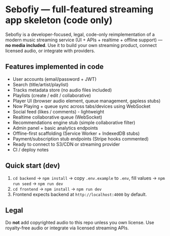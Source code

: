 # Sebofiy — full-featured streaming app skeleton (code only)

Sebofiy is a developer-focused, legal, code-only reimplementation of a modern music streaming service (UI + APIs + realtime + offline support) — **no media included**. Use it to build your own streaming product, connect licensed audio, or integrate with providers.

## Features implemented in code
- User accounts (email/password + JWT)
- Search (title/artist/playlist)
- Tracks metadata store (no audio files included)
- Playlists (create / edit / collaborative)
- Player UI (browser audio element, queue management, gapless stubs)
- Now Playing + queue sync across tabs/devices using WebSocket
- Social feed (likes / comments) - lightweight
- Realtime collaborative queue (WebSocket)
- Recommendations engine stub (simple collaborative filter)
- Admin panel + basic analytics endpoints
- Offline-first scaffolding (Service Worker + IndexedDB stubs)
- Payment/subscription stub endpoints (Stripe hooks commented)
- Ready to connect to S3/CDN or streaming provider
- CI / deploy notes

## Quick start (dev)
1. `cd backend` → `npm install` → copy `.env.example` to `.env`, fill values → `npm run seed` → `npm run dev`
2. `cd frontend` → `npm install` → `npm run dev`
3. Frontend expects backend at `http://localhost:4000` by default.

## Legal
Do **not** add copyrighted audio to this repo unless you own license. Use royalty-free audio or integrate via licensed streaming APIs.


